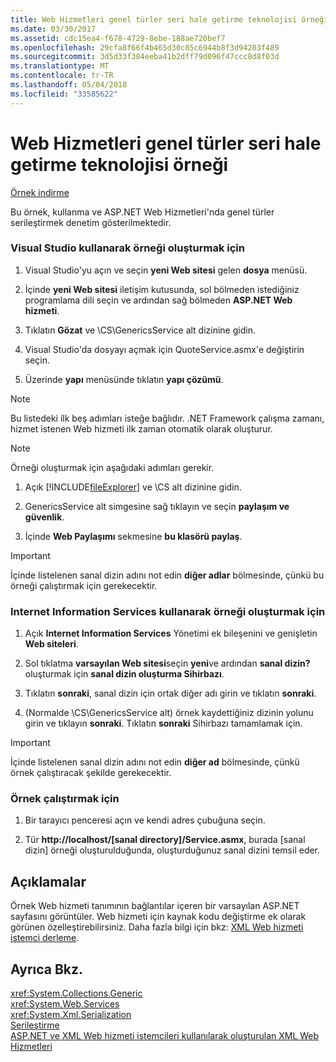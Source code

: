 ```yaml
---
title: Web Hizmetleri genel türler seri hale getirme teknolojisi örneği
ms.date: 03/30/2017
ms.assetid: cdc15ea4-f678-4729-8ebe-188ae720bef7
ms.openlocfilehash: 29cfa8f66f4b465d30c85c6944b8f3d94203f489
ms.sourcegitcommit: 3d5d33f384eeba41b2dff79d096f47ccc8d8f03d
ms.translationtype: MT
ms.contentlocale: tr-TR
ms.lasthandoff: 05/04/2018
ms.locfileid: "33585622"
---
```

# <a name="web-services-generics-serialization-technology-sample"></a>Web Hizmetleri genel türler seri hale getirme teknolojisi örneği
[Örnek indirme](https://download.microsoft.com/download/4/7/B/47B2164C-E780-4B10-8DE4-2CB5B886E0A6/Technologies/Serialization/Xml%20Serialization/GenericsSerialization.zip.exe)  
  
 Bu örnek, kullanma ve ASP.NET Web Hizmetleri'nda genel türler serileştirmek denetim gösterilmektedir.  
  
### <a name="to-build-the-sample-using-visual-studio"></a>Visual Studio kullanarak örneği oluşturmak için  
  
1.  Visual Studio'yu açın ve seçin **yeni Web sitesi** gelen **dosya** menüsü.  
  
2.  İçinde **yeni Web sitesi** iletişim kutusunda, sol bölmeden istediğiniz programlama dili seçin ve ardından sağ bölmeden **ASP.NET Web hizmeti**.  
  
3.  Tıklatın **Gözat** ve \CS\GenericsService alt dizinine gidin.  
  
4.  Visual Studio'da dosyayı açmak için QuoteService.asmx'e değiştirin seçin.  
  
5.  Üzerinde **yapı** menüsünde tıklatın **yapı çözümü**.  
  
> [!NOTE]
>  Bu listedeki ilk beş adımları isteğe bağlıdır. .NET Framework çalışma zamanı, hizmet istenen Web hizmeti ilk zaman otomatik olarak oluşturur.  
  
> [!NOTE]
>  Örneği oluşturmak için aşağıdaki adımları gerekir.  
  
1.  Açık [!INCLUDE[fileExplorer](../../../includes/fileexplorer-md.md)] ve \CS alt dizinine gidin.  
  
2.  GenericsService alt simgesine sağ tıklayın ve seçin **paylaşım ve güvenlik**.  
  
3.  İçinde **Web Paylaşımı** sekmesine **bu klasörü paylaş**.  
  
> [!IMPORTANT]
>  İçinde listelenen sanal dizin adını not edin **diğer adlar** bölmesinde, çünkü bu örneği çalıştırmak için gerekecektir.  
  
### <a name="to-build-the-sample-using-internet-information-services"></a>Internet Information Services kullanarak örneği oluşturmak için  
  
1.  Açık **Internet Information Services** Yönetimi ek bileşenini ve genişletin **Web siteleri**.  
  
2.  Sol tıklatma **varsayılan Web sitesi**seçin **yeni**ve ardından **sanal dizin?** oluşturmak için **sanal dizin oluşturma Sihirbazı**.  
  
3.  Tıklatın **sonraki**, sanal dizin için ortak diğer adı girin ve tıklatın **sonraki**.  
  
4.  (Normalde \CS\GenericsService alt) örnek kaydettiğiniz dizinin yolunu girin ve tıklayın **sonraki**. Tıklatın **sonraki** Sihirbazı tamamlamak için.  
  
> [!IMPORTANT]
>  İçinde listelenen sanal dizin adını not edin **diğer ad** bölmesinde, çünkü örnek çalıştıracak şekilde gerekecektir.  
  
### <a name="to-run-the-sample"></a>Örnek çalıştırmak için  
  
1.  Bir tarayıcı penceresi açın ve kendi adres çubuğuna seçin.  
  
2.  Tür  **http://localhost/[sanal directory]/Service.asmx**, burada [sanal dizin] örneği oluşturulduğunda, oluşturduğunuz sanal dizini temsil eder.  
  
## <a name="remarks"></a>Açıklamalar  
 Örnek Web hizmeti tanımının bağlantılar içeren bir varsayılan ASP.NET sayfasını görüntüler. Web hizmeti için kaynak kodu değiştirme ek olarak görünen özelleştirebilirsiniz. Daha fazla bilgi için bkz: [XML Web hizmeti istemci derleme](https://msdn.microsoft.com/library/c606f3cb-4111-45b4-ae42-9300420fa16c).  
  
## <a name="see-also"></a>Ayrıca Bkz.  
 <xref:System.Collections.Generic>  
 <xref:System.Web.Services>  
 <xref:System.Xml.Serialization>  
 [Serileştirme](../../../docs/standard/serialization/index.md)  
 [ASP.NET ve XML Web hizmeti istemcileri kullanılarak oluşturulan XML Web Hizmetleri](https://msdn.microsoft.com/library/1e64af78-d705-4384-b08d-591a45f4379c)
